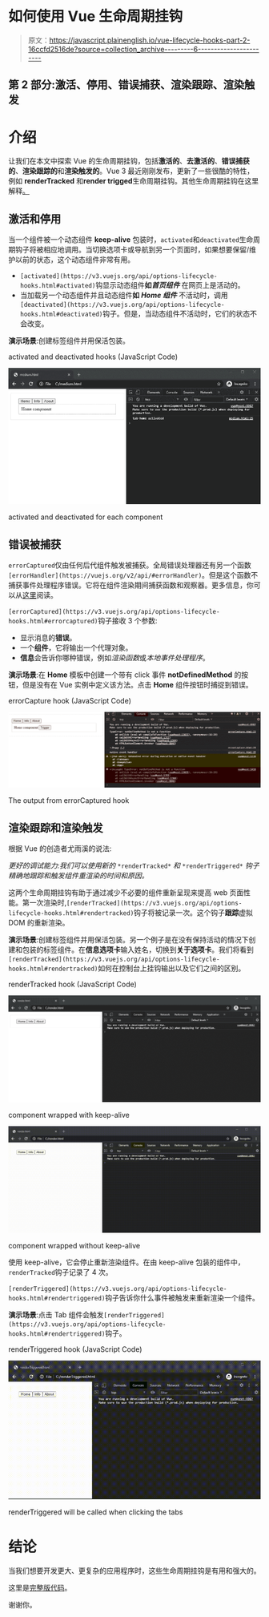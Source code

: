 # 如何使用 Vue 生命周期挂钩

> 原文：<https://javascript.plainenglish.io/vue-lifecycle-hooks-part-2-16ccfd2516de?source=collection_archive---------6----------------------->

## 第 2 部分:激活、停用、错误捕获、渲染跟踪、渲染触发

# 介绍

让我们在本文中探索 Vue 的生命周期挂钩，包括**激活的**、**去激活的**、**错误捕获的**、**渲染跟踪的**和**渲染触发的**。Vue 3 最近刚刚发布，更新了一些很酷的特性，例如 **renderTracked** 和**render trigged**生命周期挂钩。其他生命周期挂钩在这里解释[。](https://medium.com/@eng5128/vue-lifecycle-hooks-75d296e7ef8)

## 激活和停用

当一个组件被一个动态组件 **keep-alive** 包装时，`activated`和`deactivated`生命周期钩子将被相应地调用。当切换选项卡或导航到另一个页面时，如果想要保留/维护以前的状态，这个动态组件非常有用。

*   `[activated](https://v3.vuejs.org/api/options-lifecycle-hooks.html#activated)`钩显示动态组件**如*首页组件*** 在网页上是活动的。
*   当加载另一个动态组件并且动态组件**如 *Home 组件*** 不活动时，调用`[deactivated](https://v3.vuejs.org/api/options-lifecycle-hooks.html#deactivated)`钩子。但是，当动态组件不活动时，它们的状态不会改变。

**演示场景**:创建标签组件并用保活包装。

activated and deactivated hooks (JavaScript Code)

![](img/fcb10916bbd5834a3f72c8e2bbc28198.png)

activated and deactivated for each component

## 错误被捕获

`errorCaptured`仅由任何后代组件触发被捕获。全局错误处理器还有另一个函数`[errorHandler](https://vuejs.org/v2/api/#errorHandler)`。但是这个函数不捕获事件处理程序错误。它将在组件渲染期间捕获函数和观察器。更多信息，你可以从[这里](https://stackoverflow.com/questions/49214634/how-to-capture-vuejs-errors-from-a-single-point-inside-a-component)阅读。

`[errorCaptured](https://v3.vuejs.org/api/options-lifecycle-hooks.html#errorcaptured)`钩子接收 3 个参数:

*   显示消息的**错误**。
*   一个**组件**，它将输出一个代理对象。
*   **信息**会告诉你哪种错误，例如*渲染函数*或*本地事件处理程序*。

**演示场景**:在 **Home** 模板中创建一个带有 click 事件 **notDefinedMethod** 的按钮，但是没有在 Vue 实例中定义该方法。点击 **Home** 组件按钮时捕捉到错误。

errorCapture hook (JavaScript Code)

![](img/0fc42261bfb0ce8b6f112ebf5f7651c5.png)

The output from errorCaptured hook

## 渲染跟踪和渲染触发

根据 Vue 的创造者尤雨溪的说法:

*更好的调试能力:我们可以使用新的* `*renderTracked*` *和* `*renderTriggered*` *钩子精确地跟踪和触发组件重渲染的时间和原因。*

这两个生命周期挂钩有助于通过减少不必要的组件重新呈现来提高 web 页面性能。第一次渲染时,`[renderTracked](https://v3.vuejs.org/api/options-lifecycle-hooks.html#rendertracked)`钩子将被记录一次。这个钩子**跟踪**虚拟 DOM 的重新渲染。

**演示场景**:创建标签组件并用保活包装。另一个例子是在没有保持活动的情况下创建和包装的标签组件。在**信息选项卡**输入姓名，切换到**关于选项卡**。我们将看到`[renderTracked](https://v3.vuejs.org/api/options-lifecycle-hooks.html#rendertracked)`如何在控制台上挂钩输出以及它们之间的区别。

renderTracked hook (JavaScript Code)

![](img/279cf76db80e0f368eaabb7621723902.png)

component wrapped with keep-alive

![](img/669c0a3a246298008b885c6621da76d2.png)

component wrapped without keep-alive

使用 keep-alive，它会停止重新渲染组件。在由 keep-alive 包装的组件中，`renderTracked`钩子记录了 4 次。

`[renderTriggered](https://v3.vuejs.org/api/options-lifecycle-hooks.html#rendertriggered)`钩子告诉你什么事件被触发来重新渲染一个组件。

**演示场景**:点击 Tab 组件会触发`[renderTriggered](https://v3.vuejs.org/api/options-lifecycle-hooks.html#rendertriggered)`钩子。

renderTriggered hook (JavaScript Code)

![](img/70136810db5e08fe9ce1108eca925737.png)

renderTriggered will be called when clicking the tabs

# 结论

当我们想要开发更大、更复杂的应用程序时，这些生命周期挂钩是有用和强大的。

这里是[完整版代码](https://github.com/Chueeng/vue-s-lifecycle)。

谢谢你。
